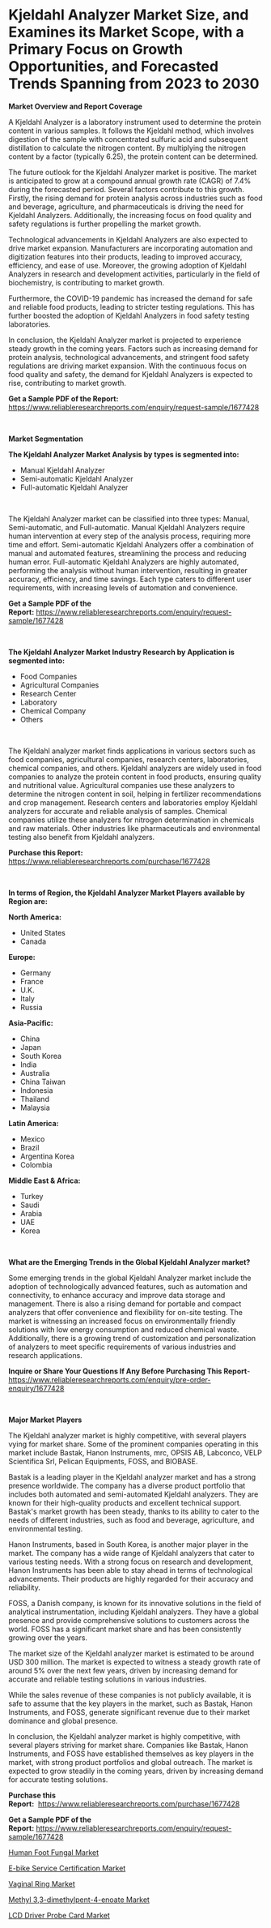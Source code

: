 <p><h1>Kjeldahl Analyzer Market Size, and Examines its Market Scope, with a Primary Focus on Growth Opportunities, and Forecasted Trends Spanning from 2023 to 2030</h1></p><p><strong>Market Overview and Report Coverage</strong></p>
<p><p>A Kjeldahl Analyzer is a laboratory instrument used to determine the protein content in various samples. It follows the Kjeldahl method, which involves digestion of the sample with concentrated sulfuric acid and subsequent distillation to calculate the nitrogen content. By multiplying the nitrogen content by a factor (typically 6.25), the protein content can be determined.</p><p>The future outlook for the Kjeldahl Analyzer market is positive. The market is anticipated to grow at a compound annual growth rate (CAGR) of 7.4% during the forecasted period. Several factors contribute to this growth. Firstly, the rising demand for protein analysis across industries such as food and beverage, agriculture, and pharmaceuticals is driving the need for Kjeldahl Analyzers. Additionally, the increasing focus on food quality and safety regulations is further propelling the market growth.</p><p>Technological advancements in Kjeldahl Analyzers are also expected to drive market expansion. Manufacturers are incorporating automation and digitization features into their products, leading to improved accuracy, efficiency, and ease of use. Moreover, the growing adoption of Kjeldahl Analyzers in research and development activities, particularly in the field of biochemistry, is contributing to market growth.</p><p>Furthermore, the COVID-19 pandemic has increased the demand for safe and reliable food products, leading to stricter testing regulations. This has further boosted the adoption of Kjeldahl Analyzers in food safety testing laboratories.</p><p>In conclusion, the Kjeldahl Analyzer market is projected to experience steady growth in the coming years. Factors such as increasing demand for protein analysis, technological advancements, and stringent food safety regulations are driving market expansion. With the continuous focus on food quality and safety, the demand for Kjeldahl Analyzers is expected to rise, contributing to market growth.</p></p>
<p><strong>Get a Sample PDF of the Report:</strong> <a href="https://www.reliableresearchreports.com/enquiry/request-sample/1677428">https://www.reliableresearchreports.com/enquiry/request-sample/1677428</a></p>
<p>&nbsp;</p>
<p><strong>Market Segmentation</strong></p>
<p><strong>The Kjeldahl Analyzer Market Analysis by types is segmented into:</strong></p>
<p><ul><li>Manual Kjeldahl Analyzer</li><li>Semi-automatic Kjeldahl Analyzer</li><li>Full-automatic Kjeldahl Analyzer</li></ul></p>
<p>&nbsp;</p>
<p><p>The Kjeldahl Analyzer market can be classified into three types: Manual, Semi-automatic, and Full-automatic. Manual Kjeldahl Analyzers require human intervention at every step of the analysis process, requiring more time and effort. Semi-automatic Kjeldahl Analyzers offer a combination of manual and automated features, streamlining the process and reducing human error. Full-automatic Kjeldahl Analyzers are highly automated, performing the analysis without human intervention, resulting in greater accuracy, efficiency, and time savings. Each type caters to different user requirements, with increasing levels of automation and convenience.</p></p>
<p><strong>Get a Sample PDF of the Report:</strong>&nbsp;<a href="https://www.reliableresearchreports.com/enquiry/request-sample/1677428">https://www.reliableresearchreports.com/enquiry/request-sample/1677428</a></p>
<p>&nbsp;</p>
<p><strong>The Kjeldahl Analyzer Market Industry Research by Application is segmented into:</strong></p>
<p><ul><li>Food Companies</li><li>Agricultural Companies</li><li>Research Center</li><li>Laboratory</li><li>Chemical Company</li><li>Others</li></ul></p>
<p>&nbsp;</p>
<p><p>The Kjeldahl analyzer market finds applications in various sectors such as food companies, agricultural companies, research centers, laboratories, chemical companies, and others. Kjeldahl analyzers are widely used in food companies to analyze the protein content in food products, ensuring quality and nutritional value. Agricultural companies use these analyzers to determine the nitrogen content in soil, helping in fertilizer recommendations and crop management. Research centers and laboratories employ Kjeldahl analyzers for accurate and reliable analysis of samples. Chemical companies utilize these analyzers for nitrogen determination in chemicals and raw materials. Other industries like pharmaceuticals and environmental testing also benefit from Kjeldahl analyzers.</p></p>
<p><strong>Purchase this Report:</strong>&nbsp; <a href="https://www.reliableresearchreports.com/purchase/1677428">https://www.reliableresearchreports.com/purchase/1677428</a></p>
<p>&nbsp;</p>
<p><strong>In terms of Region, the Kjeldahl Analyzer Market Players available by Region are:</strong></p>
<p>
    <p> <strong> North America: </strong>
        <ul>
            <li>United States</li>
            <li>Canada</li>
        </ul>
        </p> 
    <p> <strong> Europe: </strong>
        <ul>
            <li>Germany</li>
            <li>France</li>
            <li>U.K.</li>
            <li>Italy</li>
            <li>Russia</li>
        </ul>
        </p> 
    <p> <strong> Asia-Pacific: </strong>
        <ul>
            <li>China</li>
            <li>Japan</li>
            <li>South Korea</li>
            <li>India</li>
            <li>Australia</li>
            <li>China Taiwan</li>
            <li>Indonesia</li>
            <li>Thailand</li>
            <li>Malaysia</li>
        </ul>
        </p> 
    <p> <strong> Latin America: </strong>
        <ul>
            <li>Mexico</li>
            <li>Brazil</li>
            <li>Argentina Korea</li>
            <li>Colombia</li>
        </ul>
        </p> 
    <p> <strong> Middle East & Africa: </strong>
        <ul>
            <li>Turkey</li>
            <li>Saudi</li>
            <li>Arabia</li>
            <li>UAE</li>
            <li>Korea</li>
        </ul>
    </p>
    </p>
<p>&nbsp;</p>
<p><strong>What are the Emerging Trends in the Global Kjeldahl Analyzer market?</strong></p>
<p><p>Some emerging trends in the global Kjeldahl Analyzer market include the adoption of technologically advanced features, such as automation and connectivity, to enhance accuracy and improve data storage and management. There is also a rising demand for portable and compact analyzers that offer convenience and flexibility for on-site testing. The market is witnessing an increased focus on environmentally friendly solutions with low energy consumption and reduced chemical waste. Additionally, there is a growing trend of customization and personalization of analyzers to meet specific requirements of various industries and research applications.</p></p>
<p><strong>Inquire or Share Your Questions If Any Before Purchasing This Report</strong>- <a href="https://www.reliableresearchreports.com/enquiry/pre-order-enquiry/1677428">https://www.reliableresearchreports.com/enquiry/pre-order-enquiry/1677428</a></p>
<p>&nbsp;</p>
<p><strong>Major Market Players</strong></p>
<p><p>The Kjeldahl analyzer market is highly competitive, with several players vying for market share. Some of the prominent companies operating in this market include Bastak, Hanon Instruments, mrc, OPSIS AB, Labconco, VELP Scientifica Srl, Pelican Equipments, FOSS, and BIOBASE.</p><p>Bastak is a leading player in the Kjeldahl analyzer market and has a strong presence worldwide. The company has a diverse product portfolio that includes both automated and semi-automated Kjeldahl analyzers. They are known for their high-quality products and excellent technical support. Bastak's market growth has been steady, thanks to its ability to cater to the needs of different industries, such as food and beverage, agriculture, and environmental testing.</p><p>Hanon Instruments, based in South Korea, is another major player in the market. The company has a wide range of Kjeldahl analyzers that cater to various testing needs. With a strong focus on research and development, Hanon Instruments has been able to stay ahead in terms of technological advancements. Their products are highly regarded for their accuracy and reliability.</p><p>FOSS, a Danish company, is known for its innovative solutions in the field of analytical instrumentation, including Kjeldahl analyzers. They have a global presence and provide comprehensive solutions to customers across the world. FOSS has a significant market share and has been consistently growing over the years.</p><p>The market size of the Kjeldahl analyzer market is estimated to be around USD 300 million. The market is expected to witness a steady growth rate of around 5% over the next few years, driven by increasing demand for accurate and reliable testing solutions in various industries.</p><p>While the sales revenue of these companies is not publicly available, it is safe to assume that the key players in the market, such as Bastak, Hanon Instruments, and FOSS, generate significant revenue due to their market dominance and global presence.</p><p>In conclusion, the Kjeldahl analyzer market is highly competitive, with several players striving for market share. Companies like Bastak, Hanon Instruments, and FOSS have established themselves as key players in the market, with strong product portfolios and global outreach. The market is expected to grow steadily in the coming years, driven by increasing demand for accurate testing solutions.</p></p>
<p><strong>Purchase this Report:</strong>&nbsp;&nbsp;<a href="https://www.reliableresearchreports.com/purchase/1677428">https://www.reliableresearchreports.com/purchase/1677428</a></p>
<p></p>
<p><strong>Get a Sample PDF of the Report:</strong>&nbsp;<a href="https://www.reliableresearchreports.com/enquiry/request-sample/1677428">https://www.reliableresearchreports.com/enquiry/request-sample/1677428</a></p>
<p><p><a href="https://www.linkedin.com/pulse/human-foot-fungal-market-size-2023-2030-global/">Human Foot Fungal Market</a></p><p><a href="https://github.com/rahu1501/Market-Research-Report-List-1/blob/main/e-bike-service-certification-market.md">E-bike Service Certification Market</a></p><p><a href="https://www.linkedin.com/pulse/vaginal-ring-market-size-2023-2030-global/">Vaginal Ring Market</a></p><p><a href="https://medium.com/@margaretlee84/methyl-3-3-dimethylpent-4-enoate-market-insights-into-market-cagr-market-trends-and-growth-8444c136bf7c">Methyl 3,3-dimethylpent-4-enoate Market</a></p><p><a href="https://medium.com/@debramedina73/lcd-driver-probe-card-market-analysis-its-cagr-market-segmentation-and-global-industry-overview-65ea7b5a9136">LCD Driver Probe Card Market</a></p></p>